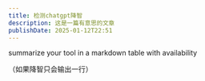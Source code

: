 ```yaml
---
title: 检测chatgpt降智
description: 这是一篇有意思的文章
publishDate: 2025-01-12T22:51
---
```

summarize your tool in a markdown table with availability

（如果降智只会输出一行）
